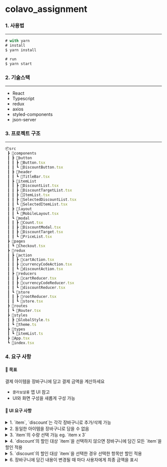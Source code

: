 # colavo_assignment

### 1. 사용법

---

```jsx
# with yarn
# install
$ yarn install

# run
$ yarn start
```

### 2. 기술스택

---

- React
- Typescript
- redux
- axios
- styled-components
- json-server

### 3. 프로젝트 구조

---

```jsx
📦src
 ┣ 📂components
 ┃ ┣ 📂button
 ┃ ┃ ┣ 📜Button.tsx
 ┃ ┃ ┗ 📜DiscountButton.tsx
 ┃ ┣ 📂header
 ┃ ┃ ┗ 📜TitleBar.tsx
 ┃ ┣ 📂itemList
 ┃ ┃ ┣ 📜DiscountList.tsx
 ┃ ┃ ┣ 📜DiscountTargetList.tsx
 ┃ ┃ ┣ 📜ItemList.tsx
 ┃ ┃ ┣ 📜SelectedDiscountList.tsx
 ┃ ┃ ┗ 📜SelectedItemList.tsx
 ┃ ┣ 📂layout
 ┃ ┃ ┗ 📜MobileLayout.tsx
 ┃ ┗ 📂modal
 ┃ ┃ ┣ 📜Count.tsx
 ┃ ┃ ┣ 📜DiscountModal.tsx
 ┃ ┃ ┣ 📜DiscountTarget.tsx
 ┃ ┃ ┗ 📜PriceList.tsx
 ┣ 📂pages
 ┃ ┗ 📜Checkout.tsx
 ┣ 📂redux
 ┃ ┣ 📂action
 ┃ ┃ ┣ 📜cartAction.tsx
 ┃ ┃ ┣ 📜currencyCodeAction.tsx
 ┃ ┃ ┗ 📜discountAction.tsx
 ┃ ┣ 📂reducers
 ┃ ┃ ┣ 📜cartReducer.tsx
 ┃ ┃ ┣ 📜currencyCodeReducer.tsx
 ┃ ┃ ┗ 📜discountReducer.tsx
 ┃ ┗ 📂store
 ┃ ┃ ┣ 📜rootReducer.tsx
 ┃ ┃ ┗ 📜store.tsx
 ┣ 📂routes
 ┃ ┗ 📜Router.tsx
 ┣ 📂styles
 ┃ ┣ 📜GlobalStyle.ts
 ┃ ┗ 📜theme.ts
 ┣ 📂types
 ┃ ┗ 📜itemList.ts
 ┣ 📜App.tsx
 ┗ 📜index.tsx
```

### 4. 요구 사항

#### 🔮 목표

결제 아이템을 장바구니에 담고 결제 금액을 계산하세요

- `콜라보살롱` 앱 UI 참고
- UI와 화면 구성을 새롭게 구성 가능

#### 🔮 UI 요구 사항

<details>
<summary>1. `item`, `discount`는 각각 장바구니로 추가/삭제 가능   </summary>
<div markdown="1">

![ezgif com-resize](https://user-images.githubusercontent.com/80194405/221419302-5a02fad5-2aaa-47c6-91fb-f33b54b6b0bf.gif)
</div>
</details>

<details>
<summary>2. 동일한 아이템을 장바구니로 담을 수 없음 </summary>
<div markdown="1">

![ezgif com-resize (1)](https://user-images.githubusercontent.com/80194405/221420156-95af820f-ae4c-4e22-8dd1-9067ed3567b0.gif)


</div>
</details>

<details>
<summary>3. `item`의 수량 선택 가능 eg. `item x 3` </summary>
<div markdown="1">

![ezgif com-resize (2)](https://user-images.githubusercontent.com/80194405/221420236-ca8ebad7-e67e-41e1-a452-405e4abc540b.gif)

</div>
</details>

<details>
<summary>4. `discount`의 할인 대상 `item`을 선택하지 않으면 장바구니에 담긴 모든 `item`을 할인 적용</summary>
<div markdown="1">
- 할인율은 시술 종류의 갯수에 상관없이 한 개로 적용됨. ex) 10000원 시술 X 3 일때, 10%할인이라면 1000원으로 적용 

![ezgif com-resize (3)](https://user-images.githubusercontent.com/80194405/221420370-dc68ac37-83c6-4dae-84f8-a5127184463e.gif)

</div>
</details>

<details>
<summary>5. `discount`의 할인 대상 `item`을 선택한 경우 선택한 항목만 할인 적용 </summary>
<div markdown="1">


![ezgif com-resize (4)](https://user-images.githubusercontent.com/80194405/221420724-4d3578e2-949f-49be-b24b-d733d7a3e709.gif)

</div>
</details>
</details>

<details>
<summary>6. 장바구니에 담긴 내용이 변경될 때 마다 사용자에게 최종 금액을 표시 </summary>
<div markdown="1">


![ezgif com-resize (7)](https://user-images.githubusercontent.com/80194405/221421970-4c0441ed-23f5-410d-aaeb-1da182b3447d.gif)



</div>
</details>
</details>






